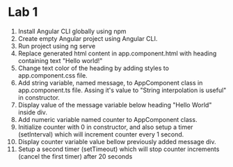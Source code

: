 # Lab 1

1. Install Angular CLI globally using npm
2. Create empty Angular project using Angular CLI.
3. Run project using ng serve
4. Replace generated html content in app.component.html with heading containing text "Hello world!"
5. Change text color of the heading by adding styles to app.component.css file.
6. Add string variable, named message, to AppComponent class in app.component.ts file. Assing it's value to "String interpolation is useful" in constructor.
7. Display value of the message variable below heading "Hello World" inside div.
8. Add numeric variable named counter to AppComponent class.
9. Initialize counter with 0 in constructor, and also setup a timer (setInterval) which will increment counter every 1 second.
10. Display counter variable value bellow previously added message div.
11. Setup a second timer (setTimeout) which will stop counter increments (cancel the first timer) after 20 seconds
